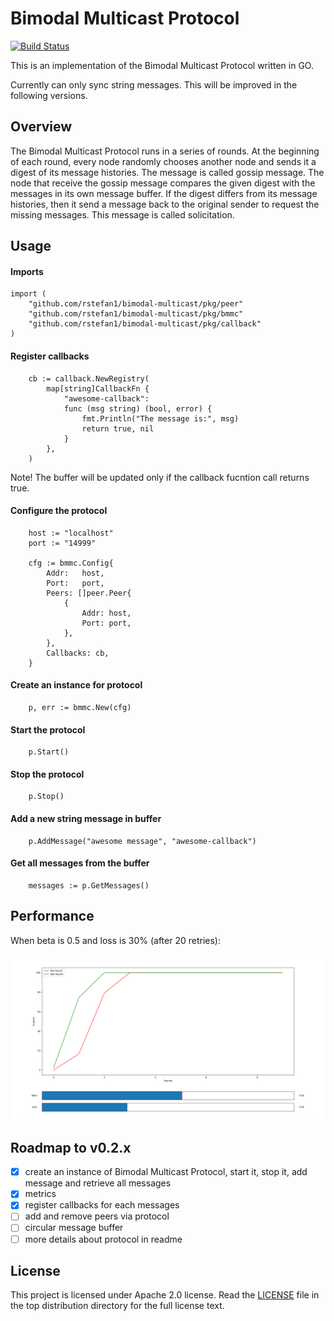 # Bimodal Multicast Protocol

[![Build Status](https://semaphoreci.com/api/v1/rstefan1-11/bimodal-multicast/branches/master/shields_badge.svg)](https://semaphoreci.com/rstefan1-11/bimodal-multicast)

This is an implementation of the Bimodal Multicast Protocol written in GO.

Currently can only sync string messages. This will be improved in the following
versions.

## Overview

The Bimodal Multicast Protocol runs in a series of rounds.
At the beginning of each round, every node randomly chooses another node and
sends it a digest of its message histories. The message is called gossip
message.
The node that receive the gossip message compares the given digest with the
messages in its own message buffer.
If the digest differs from its message histories, then it send a message
back to the original sender to request the missing messages. This message is
called solicitation.

## Usage

#### Imports

```golang
import (
    "github.com/rstefan1/bimodal-multicast/pkg/peer"
    "github.com/rstefan1/bimodal-multicast/pkg/bmmc"
    "github.com/rstefan1/bimodal-multicast/pkg/callback"
)
```

#### Register callbacks
``` golang
    cb := callback.NewRegistry(
        map[string]CallbackFn {
            "awesome-callback":
            func (msg string) (bool, error) {
                fmt.Println("The message is:", msg)
                return true, nil
            }
        },
    )
```
Note! The buffer will be updated only if the callback fucntion call returns true.

#### Configure the protocol

```golang
    host := "localhost"
    port := "14999"

    cfg := bmmc.Config{
        Addr:   host,
        Port:   port,
        Peers: []peer.Peer{
            {
                Addr: host,
                Port: port,
            },
        },
        Callbacks: cb,
    }
```

#### Create an instance for protocol

```golang
    p, err := bmmc.New(cfg)
```

#### Start the protocol

```golang
    p.Start()
```

#### Stop the protocol

```golang
    p.Stop()
```

#### Add a new string message in buffer

```golang
    p.AddMessage("awesome message", "awesome-callback")
```

#### Get all messages from the buffer

```golang
    messages := p.GetMessages()
```

## Performance

When beta is 0.5 and loss is 30% (after 20 retries):

![Alt text](docs/metrics/b_50_l_30.png)


## Roadmap to v0.2.x
 - [x] create an instance of Bimodal Multicast Protocol, start it,
 stop it, add message and retrieve all messages
 - [x] metrics
 - [x] register callbacks for each messages
 - [ ] add and remove peers via protocol
 - [ ] circular message buffer
 - [ ] more details about protocol in readme
 
## License

This project is licensed under Apache 2.0 license. Read the [LICENSE](LICENSE) file
in the top distribution directory for the full license text.

